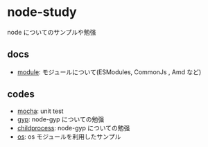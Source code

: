# node-study

node についてのサンプルや勉强

## docs

- [module](./docs/module.md): モジュールについて(ESModules, CommonJs , Amd など)

## codes

- [mocha](./mocha): unit test
- [gyp](./gyp): node-gyp についての勉强
- [childprocess](./childprocess): node-gyp についての勉强
- [os](./os): os モジュールを利用したサンプル
